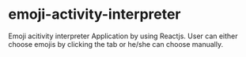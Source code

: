 # emoji-activity-interpreter
Emoji acitivity interpreter Application by using Reactjs. User can either choose emojis by clicking the tab or he/she can choose manually.
